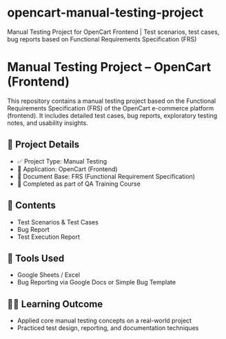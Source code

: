 # opencart-manual-testing-project
Manual Testing Project for OpenCart Frontend | Test scenarios, test cases, bug reports based on Functional Requirements Specification (FRS)

# Manual Testing Project – OpenCart (Frontend)

This repository contains a manual testing project based on the Functional Requirements Specification (FRS) of the OpenCart e-commerce platform (frontend). It includes detailed test cases, bug reports, exploratory testing notes, and usability insights.

## 🔧 Project Details
- ✅ Project Type: Manual Testing
- 🛒 Application: OpenCart (Frontend)
- 📄 Document Base: FRS (Functional Requirement Specification)
- 📅 Completed as part of QA Training Course

## 📂 Contents
- Test Scenarios & Test Cases 
- Bug Report 
- Test Execution Report

## 📌 Tools Used
- Google Sheets / Excel
- Bug Reporting via Google Docs or Simple Bug Template

## 👨‍🎓 Learning Outcome
- Applied core manual testing concepts on a real-world project
- Practiced test design, reporting, and documentation techniques
